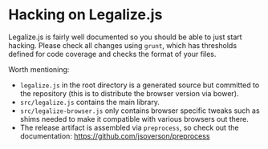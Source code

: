 Hacking on Legalize.js
======================

Legalize.js is fairly well documented so you should be able to just start hacking.
Please check all changes using `grunt`, which has thresholds defined for code coverage
and checks the format of your files.

Worth mentioning:
- `legalize.js` in the root directory is a generated source but committed to the
  repository (this is to distribute the browser version via bower).
- `src/legalize.js` contains the main library.
- `src/legalize-browser.js` only contains browser specific tweaks such as shims
  needed to make it compatible with various browsers out there.
- The release artifact is assembled via `preprocess`, so check out the
  documentation: https://github.com/jsoverson/preprocess


